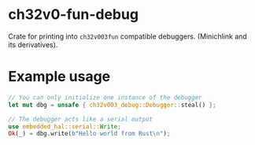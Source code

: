# ch32v0-fun-debug

Crate for printing into `ch32v003fun` compatible debuggers. (Minichlink and its
derivatives).

# Example usage
```rs
// You can only initialize one instance of the debugger
let mut dbg = unsafe { ch32v003_debug::Debugger::steal() };

// The debugger acts like a serial output
use embedded_hal::serial::Write;
Ok(_) = dbg.write(b"Hello world from Rust\n");
```
